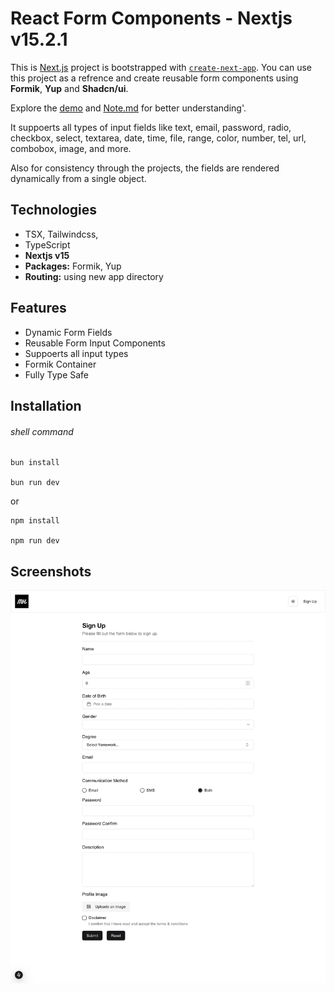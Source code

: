 # React Form Components - Nextjs v15.2.1

This is [Next.js](https://nextjs.org/) project is bootstrapped with [`create-next-app`](https://github.com/vercel/next.js/tree/canary/packages/create-next-app). You can use this project as a refrence and create reusable form components using **Formik**, **Yup** and **Shadcn/ui**.

Explore the [demo](https://reusable-formik-components.vercel.app/) and [Note.md](./Note.md) for better understanding'.

It suppoerts all types of input fields like text, email, password, radio, checkbox, select, textarea, date, time, file, range, color, number, tel, url, combobox, image, and more.

Also for consistency through the projects, the fields are rendered dynamically from a single object.


## Technologies

- TSX, Tailwindcss,
- TypeScript
- **Nextjs v15**
- **Packages:** Formik, Yup
- **Routing:** using new app directory

## Features

- Dynamic Form Fields
- Reusable Form Input Components
- Suppoerts all input types
- Formik Container
- Fully Type Safe

## Installation

###### shell command

```shell
bun install

bun run dev
```
or

```shell
npm install

npm run dev
```

## Screenshots

![Cover](./public/cover.webp)
